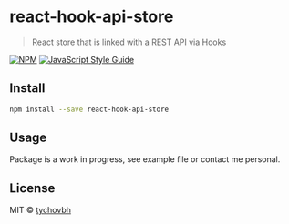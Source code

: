 # react-hook-api-store

> React store that is linked with a REST API via Hooks

[![NPM](https://img.shields.io/npm/v/react-hook-api-store.svg)](https://www.npmjs.com/package/react-hook-api-store) [![JavaScript Style Guide](https://img.shields.io/badge/code_style-standard-brightgreen.svg)](https://standardjs.com)

## Install

```bash
npm install --save react-hook-api-store
```

## Usage

Package is a work in progress, see example file or contact me personal.

## License

MIT © [tychovbh](https://github.com/tychovbh)
